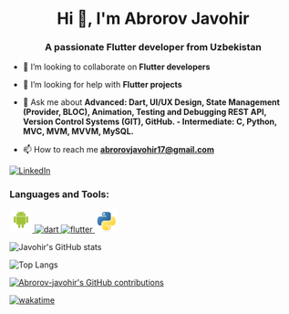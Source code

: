 <h1 align="center">Hi 👋, I'm Abrorov Javohir</h1>
<h3 align="center">A passionate Flutter developer from Uzbekistan</h3>

- 👯 I’m looking to collaborate on **Flutter developers**

- 🤝 I’m looking for help with **Flutter projects**

- 💬 Ask me about **Advanced: Dart, UI/UX Design, State Management (Provider, BLOC), Animation, Testing and Debugging REST API, Version Control Systems (GIT), GitHub. - Intermediate: C, Python, MVC, MVM, MVVM, MySQL.**

- 📫 How to reach me **abrorovjavohir17@gmail.com**

[![LinkedIn](https://img.shields.io/badge/LinkedIn-0077B5?style=for-the-badge&logo=linkedin&logoColor=white)](https://www.linkedin.com/in/javohir-abrorov-253a112b7/)



<h3 align="left">Languages and Tools:</h3>

<p align="left"> <a href="https://developer.android.com" target="_blank" rel="noreferrer"> <img src="https://raw.githubusercontent.com/devicons/devicon/master/icons/android/android-original-wordmark.svg" alt="android" width="40" height="40"/> </a> <a href="https://dart.dev" target="_blank" rel="noreferrer"> <img src="https://www.vectorlogo.zone/logos/dartlang/dartlang-icon.svg" alt="dart" width="40" height="40"/> </a> <a href="https://flutter.dev" target="_blank" rel="noreferrer"> <img src="https://www.vectorlogo.zone/logos/flutterio/flutterio-icon.svg" alt="flutter" width="40"     height="40"/> </a> <a href="https://www.python.org" target="_blank" rel="noreferrer">    <img src="https://raw.githubusercontent.com/devicons/devicon/master/icons/python/python-original.svg" alt="python" width="40" height="40"/> </a> </p>





![Javohir's GitHub stats](https://github-readme-stats.vercel.app/api?username=Abrorov-javohir&show_icons=true&theme=dracula)





![Top Langs](https://github-readme-stats.vercel.app/api/top-langs/?username=Abrorov-javohir&hide_progress=true)


[![Abrorov-javohir's GitHub contributions](https://github-readme-streak-stats.herokuapp.com/?user=Abrorov-javohir&theme=dracula)]((https://github-readme-streak-stats.herokuapp.com/?user=Abrorov-javohir&theme=dracula))




[![wakatime](https://wakatime.com/badge/user/a22d037f-37f3-42fb-aa8d-e43994fe0816.svg)](https://wakatime.com/@a22d037f-37f3-42fb-aa8d-e43994fe0816)
